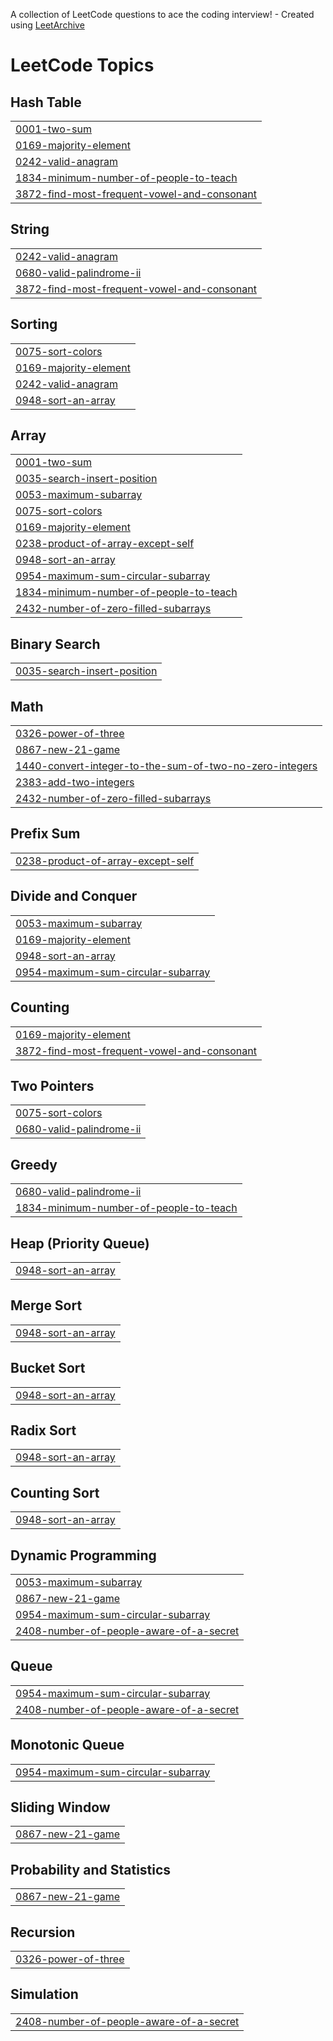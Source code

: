 A collection of LeetCode questions to ace the coding interview! - Created using [LeetArchive](https://github.com/anujlunawat/LeetArchive)


<!---LeetCode Topics Start-->
# LeetCode Topics
## Hash Table
|  |
| ------- |
| [0001-two-sum](https://github.com/Tviens7/DSA-Practice/tree/main/LeetCode/0001-two-sum) |
| [0169-majority-element](https://github.com/Tviens7/DSA-Practice/tree/main/LeetCode/0169-majority-element) |
| [0242-valid-anagram](https://github.com/Tviens7/DSA-Practice/tree/main/LeetCode/0242-valid-anagram) |
| [1834-minimum-number-of-people-to-teach](https://github.com/Tviens7/DSA-Practice/tree/main/LeetCode/1834-minimum-number-of-people-to-teach) |
| [3872-find-most-frequent-vowel-and-consonant](https://github.com/Tviens7/DSA-Practice/tree/main/LeetCode/3872-find-most-frequent-vowel-and-consonant) |
## String
|  |
| ------- |
| [0242-valid-anagram](https://github.com/Tviens7/DSA-Practice/tree/main/LeetCode/0242-valid-anagram) |
| [0680-valid-palindrome-ii](https://github.com/Tviens7/DSA-Practice/tree/main/LeetCode/0680-valid-palindrome-ii) |
| [3872-find-most-frequent-vowel-and-consonant](https://github.com/Tviens7/DSA-Practice/tree/main/LeetCode/3872-find-most-frequent-vowel-and-consonant) |
## Sorting
|  |
| ------- |
| [0075-sort-colors](https://github.com/Tviens7/DSA-Practice/tree/main/LeetCode/0075-sort-colors) |
| [0169-majority-element](https://github.com/Tviens7/DSA-Practice/tree/main/LeetCode/0169-majority-element) |
| [0242-valid-anagram](https://github.com/Tviens7/DSA-Practice/tree/main/LeetCode/0242-valid-anagram) |
| [0948-sort-an-array](https://github.com/Tviens7/DSA-Practice/tree/main/LeetCode/0948-sort-an-array) |
## Array
|  |
| ------- |
| [0001-two-sum](https://github.com/Tviens7/DSA-Practice/tree/main/LeetCode/0001-two-sum) |
| [0035-search-insert-position](https://github.com/Tviens7/DSA-Practice/tree/main/LeetCode/0035-search-insert-position) |
| [0053-maximum-subarray](https://github.com/Tviens7/DSA-Practice/tree/main/LeetCode/0053-maximum-subarray) |
| [0075-sort-colors](https://github.com/Tviens7/DSA-Practice/tree/main/LeetCode/0075-sort-colors) |
| [0169-majority-element](https://github.com/Tviens7/DSA-Practice/tree/main/LeetCode/0169-majority-element) |
| [0238-product-of-array-except-self](https://github.com/Tviens7/DSA-Practice/tree/main/LeetCode/0238-product-of-array-except-self) |
| [0948-sort-an-array](https://github.com/Tviens7/DSA-Practice/tree/main/LeetCode/0948-sort-an-array) |
| [0954-maximum-sum-circular-subarray](https://github.com/Tviens7/DSA-Practice/tree/main/LeetCode/0954-maximum-sum-circular-subarray) |
| [1834-minimum-number-of-people-to-teach](https://github.com/Tviens7/DSA-Practice/tree/main/LeetCode/1834-minimum-number-of-people-to-teach) |
| [2432-number-of-zero-filled-subarrays](https://github.com/Tviens7/DSA-Practice/tree/main/LeetCode/2432-number-of-zero-filled-subarrays) |
## Binary Search
|  |
| ------- |
| [0035-search-insert-position](https://github.com/Tviens7/DSA-Practice/tree/main/LeetCode/0035-search-insert-position) |
## Math
|  |
| ------- |
| [0326-power-of-three](https://github.com/Tviens7/DSA-Practice/tree/main/LeetCode/0326-power-of-three) |
| [0867-new-21-game](https://github.com/Tviens7/DSA-Practice/tree/main/LeetCode/0867-new-21-game) |
| [1440-convert-integer-to-the-sum-of-two-no-zero-integers](https://github.com/Tviens7/DSA-Practice/tree/main/LeetCode/1440-convert-integer-to-the-sum-of-two-no-zero-integers) |
| [2383-add-two-integers](https://github.com/Tviens7/DSA-Practice/tree/main/LeetCode/2383-add-two-integers) |
| [2432-number-of-zero-filled-subarrays](https://github.com/Tviens7/DSA-Practice/tree/main/LeetCode/2432-number-of-zero-filled-subarrays) |
## Prefix Sum
|  |
| ------- |
| [0238-product-of-array-except-self](https://github.com/Tviens7/DSA-Practice/tree/main/LeetCode/0238-product-of-array-except-self) |
## Divide and Conquer
|  |
| ------- |
| [0053-maximum-subarray](https://github.com/Tviens7/DSA-Practice/tree/main/LeetCode/0053-maximum-subarray) |
| [0169-majority-element](https://github.com/Tviens7/DSA-Practice/tree/main/LeetCode/0169-majority-element) |
| [0948-sort-an-array](https://github.com/Tviens7/DSA-Practice/tree/main/LeetCode/0948-sort-an-array) |
| [0954-maximum-sum-circular-subarray](https://github.com/Tviens7/DSA-Practice/tree/main/LeetCode/0954-maximum-sum-circular-subarray) |
## Counting
|  |
| ------- |
| [0169-majority-element](https://github.com/Tviens7/DSA-Practice/tree/main/LeetCode/0169-majority-element) |
| [3872-find-most-frequent-vowel-and-consonant](https://github.com/Tviens7/DSA-Practice/tree/main/LeetCode/3872-find-most-frequent-vowel-and-consonant) |
## Two Pointers
|  |
| ------- |
| [0075-sort-colors](https://github.com/Tviens7/DSA-Practice/tree/main/LeetCode/0075-sort-colors) |
| [0680-valid-palindrome-ii](https://github.com/Tviens7/DSA-Practice/tree/main/LeetCode/0680-valid-palindrome-ii) |
## Greedy
|  |
| ------- |
| [0680-valid-palindrome-ii](https://github.com/Tviens7/DSA-Practice/tree/main/LeetCode/0680-valid-palindrome-ii) |
| [1834-minimum-number-of-people-to-teach](https://github.com/Tviens7/DSA-Practice/tree/main/LeetCode/1834-minimum-number-of-people-to-teach) |
## Heap (Priority Queue)
|  |
| ------- |
| [0948-sort-an-array](https://github.com/Tviens7/DSA-Practice/tree/main/LeetCode/0948-sort-an-array) |
## Merge Sort
|  |
| ------- |
| [0948-sort-an-array](https://github.com/Tviens7/DSA-Practice/tree/main/LeetCode/0948-sort-an-array) |
## Bucket Sort
|  |
| ------- |
| [0948-sort-an-array](https://github.com/Tviens7/DSA-Practice/tree/main/LeetCode/0948-sort-an-array) |
## Radix Sort
|  |
| ------- |
| [0948-sort-an-array](https://github.com/Tviens7/DSA-Practice/tree/main/LeetCode/0948-sort-an-array) |
## Counting Sort
|  |
| ------- |
| [0948-sort-an-array](https://github.com/Tviens7/DSA-Practice/tree/main/LeetCode/0948-sort-an-array) |
## Dynamic Programming
|  |
| ------- |
| [0053-maximum-subarray](https://github.com/Tviens7/DSA-Practice/tree/main/LeetCode/0053-maximum-subarray) |
| [0867-new-21-game](https://github.com/Tviens7/DSA-Practice/tree/main/LeetCode/0867-new-21-game) |
| [0954-maximum-sum-circular-subarray](https://github.com/Tviens7/DSA-Practice/tree/main/LeetCode/0954-maximum-sum-circular-subarray) |
| [2408-number-of-people-aware-of-a-secret](https://github.com/Tviens7/DSA-Practice/tree/main/LeetCode/2408-number-of-people-aware-of-a-secret) |
## Queue
|  |
| ------- |
| [0954-maximum-sum-circular-subarray](https://github.com/Tviens7/DSA-Practice/tree/main/LeetCode/0954-maximum-sum-circular-subarray) |
| [2408-number-of-people-aware-of-a-secret](https://github.com/Tviens7/DSA-Practice/tree/main/LeetCode/2408-number-of-people-aware-of-a-secret) |
## Monotonic Queue
|  |
| ------- |
| [0954-maximum-sum-circular-subarray](https://github.com/Tviens7/DSA-Practice/tree/main/LeetCode/0954-maximum-sum-circular-subarray) |
## Sliding Window
|  |
| ------- |
| [0867-new-21-game](https://github.com/Tviens7/DSA-Practice/tree/main/LeetCode/0867-new-21-game) |
## Probability and Statistics
|  |
| ------- |
| [0867-new-21-game](https://github.com/Tviens7/DSA-Practice/tree/main/LeetCode/0867-new-21-game) |
## Recursion
|  |
| ------- |
| [0326-power-of-three](https://github.com/Tviens7/DSA-Practice/tree/main/LeetCode/0326-power-of-three) |
## Simulation
|  |
| ------- |
| [2408-number-of-people-aware-of-a-secret](https://github.com/Tviens7/DSA-Practice/tree/main/LeetCode/2408-number-of-people-aware-of-a-secret) |
<!---LeetCode Topics End-->